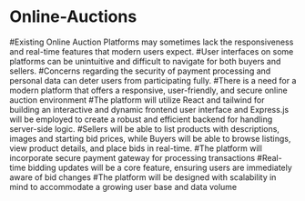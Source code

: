 # Online-Auctions
#Existing Online Auction Platforms may sometimes lack the responsiveness and real-time features that modern users expect.
#User interfaces on some platforms can be unintuitive and difficult to navigate for both buyers and sellers.
#Concerns regarding the security of payment processing and personal data can deter users from participating fully.
#There is a need for a modern platform that offers a responsive, user-friendly, and secure online auction environment
#The platform will utilize React and tailwind for building an interactive and dynamic frontend user interface and Express.js will be employed to create a robust and efficient backend for handling server-side logic.
#Sellers will be able to list products with descriptions, images and starting bid prices, while Buyers will be able to browse listings, view product details, and place bids in real-time.
#The platform will incorporate secure payment gateway for processing transactions
#Real-time bidding updates will be a core feature, ensuring users are immediately aware of bid changes
#The platform will be designed with scalability in mind to accommodate a growing user base and data volume


